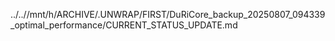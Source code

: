 ../..//mnt/h/ARCHIVE/.UNWRAP/FIRST/DuRiCore_backup_20250807_094339_optimal_performance/CURRENT_STATUS_UPDATE.md